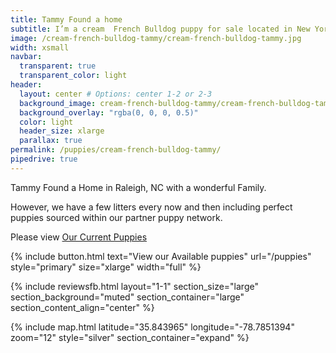 ```yaml
---
title: Tammy Found a home
subtitle: I’m a cream  French Bulldog puppy for sale located in New York City. And not just a regular lilac, lilac with tan points, which makes me **really rare**.
image: /cream-french-bulldog-tammy/cream-french-bulldog-tammy.jpg
width: xsmall
navbar:
  transparent: true
  transparent_color: light
header:
  layout: center # Options: center 1-2 or 2-3
  background_image: cream-french-bulldog-tammy/cream-french-bulldog-tammy.jpg
  background_overlay: "rgba(0, 0, 0, 0.5)"
  color: light
  header_size: xlarge
  parallax: true
permalink: /puppies/cream-french-bulldog-tammy/
pipedrive: true
---
```


Tammy Found a Home in Raleigh, NC with a wonderful Family.

However, we have a few litters every now and then including perfect puppies sourced within our partner puppy network.

Please view [Our Current Puppies](/puppies)

{% include button.html text="View our Available puppies" url="/puppies" style="primary" size="xlarge" width="full" %}

{% include reviewsfb.html 
   layout="1-1"
  section_size="large"
  section_background="muted"
  section_container="large"
  section_content_align="center"
%}


{% include map.html 
  latitude="35.843965" 
  longitude="-78.7851394" 
  zoom="12" 
  style="silver" 
  section_container="expand"
  %}
